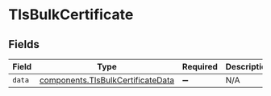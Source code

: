 # TlsBulkCertificate


## Fields

| Field                                                                                         | Type                                                                                          | Required                                                                                      | Description                                                                                   |
| --------------------------------------------------------------------------------------------- | --------------------------------------------------------------------------------------------- | --------------------------------------------------------------------------------------------- | --------------------------------------------------------------------------------------------- |
| `data`                                                                                        | [components.TlsBulkCertificateData](../../../sdk/models/components/tlsbulkcertificatedata.md) | :heavy_minus_sign:                                                                            | N/A                                                                                           |